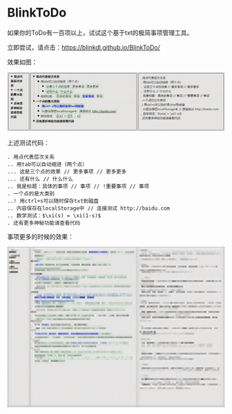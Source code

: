 # BlinkToDo
如果你的ToDo有一百项以上，试试这个基于txt的极简事项管理工具。

立即尝试，请点击：https://blinkdl.github.io/BlinkToDo/

效果如图：

![](example_0.png)

上述测试代码：

    . 用点代表层次关系
    .. 用tab可以自动缩进（两个点）
    ... 这是三个点的效果 // 更多事项 // 更多更多
    ... 还有什么 // 什么什么
    .. 我是标题：具体的事项 // 事项 // !重要事项 // 事项
    . 一个点的是大类别
    ..! 用ctrl+s可以随时保存txt到磁盘
    .. 内容保存在localStorage中 // 连接测试 http://baidu.com
    .. 数学测试：$\xi(s) = \xi(1-s)$
    . 还有更多神秘功能请查看代码

事项更多的时候的效果：

![](example_1.png)
